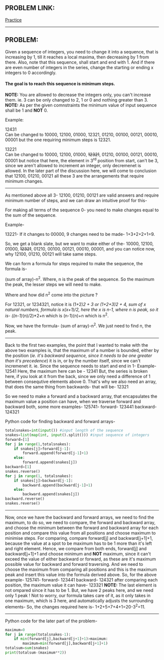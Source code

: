 ## PROBLEM LINK:
[Practice](https://www.codechef.com/problems/SNTEMPLE "SNTEMPLE Practice")
***
## PROBLEM:
Given a sequence of integers, you need to change it into a sequence, that is increasing by 1, till it reaches a local maxima, then decreasing by 1 from there. Also, note that this sequence, shall start and end with 1. And if there are even number of integers in the series, change the starting or ending x integers to 0 accordingly.
#### The goal is to reach this sequence is minimum steps.

**NOTE:** You are allowed to decrease the integers only, you can't increase them. ie. 3 can be only changed to 2, 1 or 0 and nothing greater than 3.  
**NOTE:** As per the given comnstraints the minimum value of input sequence shall be 1 and **NOT** 0.

Example:

12431  
Can be changed to 10000, 12100, 01000, 12321, 01210, 00100, 00121, 00010, 00001 but the one requiring minimum steps is 12321.

13221  
Can be changed to 10000, 12100, 01000, ~~12321~~, 01210, 00100, 00121, 00010, 00001 but notice that here, the element in 3<sup>rd</sup> position from start, can't be 3, since we aren't allowed to increment an integer, only decremenet is allowed. In the later part of the discussion here, we will come to conclusion that 12100, 01210, 00121 all these 3 are the arrangements that require minimum changes. 

***

As mentioned above all 3- 12100, 01210, 00121 are valid answers and require minimum number of steps, and we can draw an intuitive proof for this- 

For making all terms of the sequence 0- you need to make changes equal to the sum of the sequence.

Example- 

13221- If it changes to 00000, 9 changes need to be made- 1+3+2+2+1=9. 

So, we get a blank slate, but we want to make either of the-  10000, 12100, 01000, ~~12321~~, 01210, 00100, 00121, 00010, 00001, and you can notice now, why 12100, 01210, 00121 will take same steps.

We can form a formula for steps required to make the sequence, the formula is-

(sum of array)-n<sup>2</sup>. Where, n is the peak of the sequence. So the maximum the peak, the lesser steps we will need to make.


Where and how did n<sup>2</sup> come into the picture ? 

For 12321, or 1234321, notice it is (1+2)*2 + 3 or (1+2+3)*2 + 4, sum of x natural numbers, formula is x*(x+1)/2, here the x is n-1, where n is peak, so it is- 
((n-1)*(n)/2)*2+n which is (n-1)(n)+n which is n<sup>2</sup>.

Now, we have the formula- (sum of array)-n<sup>2</sup>. We just need to find n, the peak.
***
Back to the first two examples, the point that I wanted to make with the above two examples is, that the maximum of a number is bounded, either by the position (*ie. it's backward sequence, since it needs to be one greater than it's precedence*) it is in, or by the number itself, since we can't incremenet it. ie. Since the sequence needs to start and end in 1-
Example-
12541
Here, the maximum here can be - 12341
But, the series is broken here, if you look at it from the back, since we only need a difference of 1 between consequtive elements above 0. That's why we also need an array, that does the same thing from backwards- that will be- 12321

So we need to make a forward and a backward array, that encapsulates the maximum value a position can have, when we traverse forward and backward both, some more examples-
125741-
forward- 123441
backward- 124321

Python code for finding backward and forward arrays-
```python
totalsnakes=int(input()) #input length of the sequence
snakes=list(map(int, input().split())) #input sequence of integers
forward=[1]
for j in range(1,totalsnakes):
	if snakes[j]>forward[j-1]:
		forward.append(forward[j-1]+1)
	else:
		forward.append(snakes[j])
backward=[1]
snakes.reverse()
for j in range(1, totalsnakes):
	if snakes[j]>backward[j-1]:
		backward.append(backward[j-1]+1)
	else:
		backward.append(snakes[j])
backward.reverse()
snakes.reverse()
```
***
Now, once we have the backward and forward arrays, we need to find the maximum, to do so, we need to compare, the forward and backward array, and choose the minimum between the forward and backward array for each position and compare this value from all positions and choose maximum to minimise steps.
For comparing, compare forward[j] and backward[j+1]+1, because the value at a spot to be maximum has to be 1 more than it's left and right element. Hence, we compare from both ends, forward[j] and backward[j+1]+1 and choose minimum and **NOT** maximum, since it can't exceed the value of either backward or forward, as these are it's maximum possible value for backward and forward traversing.
And we need to choose the maximum from comparing all positions and this is the maximum peak and insert this value into the formula derived above.
So, for the above example-
125741-
forward- 123441
backward- 124321
after comparing each position, the maximum value it can have-
123321
**NOTE:** The last element is not ompared since it has to be 1.
But, we have 2 peaks here, and we need only 1 peak ! Not to worry, our formula takes care of it, as it only takes in one maximum, which is 3 here, and automatically adjusts the surrounding elements-
So, the changes required here is- 1+2+5+7+4+1=20-3<sup>2</sup>=11.
***
Python code for the later part of the problem-
```python
maximum=0
for j in range(totalsnakes-1):
	if min(forward[j],backward[j+1]+1)>maximum:
		maximum=min(forward[j],backward[j+1]+1)
totalsum=sum(snakes)
print(totalsum-(maximum**2))
``` 
